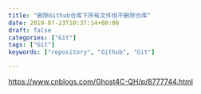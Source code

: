 ```yaml
---
title: "删除Github仓库下所有文件但不删除仓库"
date: 2019-07-23T10:37:14+08:00
draft: false
categories: ["Git"]
tags: ["Git"]
keywords: ["repository", "Github", "Git"]

---
```


https://www.cnblogs.com/Ghost4C-QH/p/8777744.html